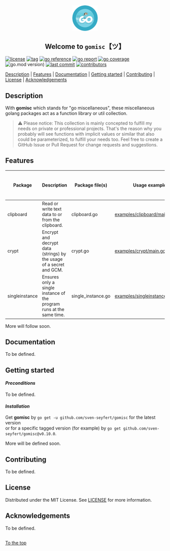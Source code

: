#####

<p align="center">
    <img src="assets/images/logo.png" width="80" />
    <h2 align="center">Welcome to <code>gomisc</code>【ツ】</h2>
</p>

[![license](https://img.shields.io/badge/license-MIT-indianred.svg?style=flat-square&logo=spdx&logoColor=white)](https://github.com/sven-seyfert/gomisc/blob/main/LICENSE)
[![tag](https://img.shields.io/github/tag/sven-seyfert/gomisc.svg?color=slateblue&style=flat-square&logo=github)](https://github.com/sven-seyfert/gomisc/tags)
[![go reference](https://img.shields.io/badge/reference-gomisc-steelblue.svg?style=flat-square&logo=go&logoColor=white)](https://pkg.go.dev/github.com/sven-seyfert/gomisc)
[![go report](https://img.shields.io/badge/report-A+-green.svg?style=flat-square&logo=go&logoColor=white)](https://goreportcard.com/report/github.com/sven-seyfert/gomisc)
[![go coverage](https://img.shields.io/badge/coverage-Ø_89%25-seagreen.svg?style=flat-square&logo=go&logoColor=white)](https://raw.githack.com/sven-seyfert/gomisc/main/coverage/coverage.html)
![go.mod version)](https://img.shields.io/github/go-mod/go-version/sven-seyfert/gomisc?color=lightskyblue&label=go.mod&style=flat-square&logo=go&logoColor=white)
[![last commit](https://img.shields.io/github/last-commit/sven-seyfert/gomisc.svg?color=darkgoldenrod&style=flat-square&logo=github)](https://github.com/sven-seyfert/gomisc/commits/master)
[![contributors](https://img.shields.io/github/contributors/sven-seyfert/gomisc.svg?color=darkolivegreen&style=flat-square&logo=github)](https://github.com/sven-seyfert/gomisc/graphs/contributors)

[Description](#description) | [Features](#features) | [Documentation](#documentation) | [Getting started](#getting-started) | [Contributing](#contributing) | [License](#license) | [Acknowledgements](#acknowledgements)

## Description

With **gomisc** which stands for "go miscellaneous", these miscellaneous golang packages act as a function library or util collection.

> ⚠ Please notice: This collection is mainly concepted to fulfill my needs on private or professional projects. That's the reason why you probably will see functions with implicit values or similar that also could be parameterized, to fulfill your needs too. Feel free to create a GitHub Issue or Pull Request for change requests and suggestions.

## Features

| Package        | Description                                                          | Package file(s)    | Usage example                                                                                                       | Tests | ![window](https://img.shields.io/badge/Win-gray?logo=windows) ![mac](https://img.shields.io/badge/Mac-gray?logo=apple) ![linux](https://img.shields.io/badge/Linux-gray?logo=linux&logoColor=white) ![independent](https://img.shields.io/badge/Platform_independent-gray?logo=hashnode&logoColor=white) |
| ---            | ---                                                                  | ---                | ---                                                                                                                 | :---: | ---                                                                              |
| clipboard      | Read or write text data to or from the clipboard.                    | clipboard.go       | [examples/clipboard/main.go](https://github.com/sven-seyfert/gomisc/blob/main/examples/clipboard/main.go)           | ✔     | ![window](https://img.shields.io/badge/Win-gray?logo=windows)                    |
| crypt          | Encrypt and decrypt data (strings) by the usage of a secret and GCM. | crypt.go           | [examples/crypt/main.go](https://github.com/sven-seyfert/gomisc/blob/main/examples/crypt/main.go)                   | ✔     | ![independent](https://img.shields.io/badge/-gray?logo=hashnode&logoColor=white) |
| singleinstance | Ensures only a single instance of the program runs at the same time. | single_instance.go | [examples/singleinstance/main.go](https://github.com/sven-seyfert/gomisc/blob/main/examples/singleinstance/main.go) | ✔     | ![independent](https://img.shields.io/badge/-gray?logo=hashnode&logoColor=white) |

More will follow soon.

## Documentation

To be defined.

## Getting started

#### *Preconditions*

To be defined.

#### *Installation*

Get **gomisc** by `go get -u github.com/sven-seyfert/gomisc` for the latest version<br />
or for a specific tagged version (for example) by `go get github.com/sven-seyfert/gomisc@v0.10.0`.

More will be defined soon.

## Contributing

To be defined.

## License

Distributed under the MIT License. See [LICENSE](https://github.com/sven-seyfert/gomisc/blob/main/LICENSE) for more information.

## Acknowledgements

To be defined.

##

[To the top](#)
